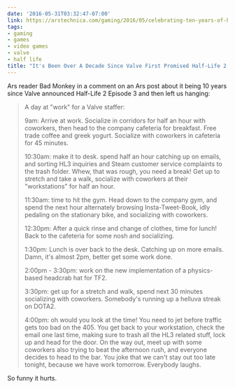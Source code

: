 ```yaml
---
date: '2016-05-31T03:32:47-07:00'
link: https://arstechnica.com/gaming/2016/05/celebrating-ten-years-of-half-life-2-episode-3-not-coming-out/?comments=1&start=40
tags:
- gaming
- games
- video games
- valve
- half life
title: "It's Been Over A Decade Since Valve First Promised Half-Life 2: Episode 3"
---
```


Ars reader Bad Monkey in a comment on an Ars post about it being 10 years since Valve announced Half-Life 2 Episode 3 and then left us hanging:

>A day at "work" for a Valve staffer:
>
>9am: Arrive at work. Socialize in corridors for half an hour with coworkers, then head to the company cafeteria for breakfast. Free trade coffee and greek yogurt. Socialize with coworkers in cafeteria for 45 minutes.
>
>10:30am: make it to desk. spend half an hour catching up on emails, and sorting HL3 inquiries and Steam customer service complaints to the trash folder. Whew, that was rough, you need a break! Get up to stretch and take a walk, socialize with coworkers at their "workstations" for half an hour.
>
>11:30am: time to hit the gym. Head down to the company gym, and spend the next hour alternately browsing Insta-Tweet-Book, idly pedaling on the stationary bike, and socializing with coworkers.
>
>12:30pm: After a quick rinse and change of clothes, time for lunch! Back to the cafeteria for some nosh and socializing.
>
>1:30pm: Lunch is over back to the desk. Catching up on more emails. Damn, it's almost 2pm, better get some work done.
>
>2:00pm - 3:30pm: work on the new implementation of a physics-based headcrab hat for TF2.
>
>3:30pm: get up for a stretch and walk, spend next 30 minutes socializing with coworkers. Somebody's running up a helluva streak on DOTA2.
>
>4:00pm: oh would you look at the time! You need to jet before traffic gets too bad on the 405. You get back to your workstation, check the email one last time, making sure to trash all the HL3 related stuff, lock up and head for the door. On the way out, meet up with some coworkers also trying to beat the afternoon rush, and everyone decides to head to the bar. You joke that we can't stay out too late tonight, because we have work tomorrow. Everybody laughs.

So funny it hurts.
